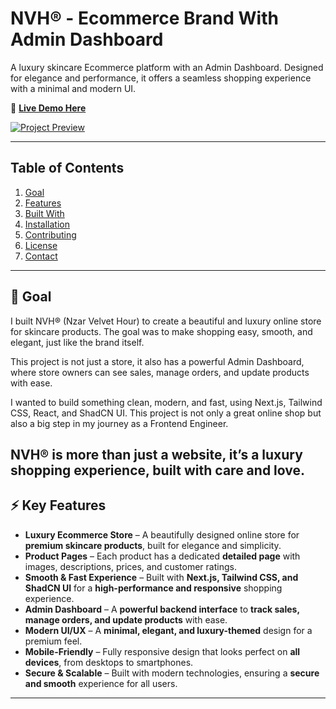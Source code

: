 <a id="readme-top"></a>

# NVH® - Ecommerce Brand With Admin Dashboard

A luxury skincare Ecommerce platform with an Admin Dashboard. Designed for elegance and performance, it offers a seamless shopping experience with a minimal and modern UI.

🚀 **[Live Demo Here](https://nvh.nzar.dev)**

[![Project Preview](/public/cover.png)](https://nvh.nzar.dev)

---

## Table of Contents

  <ol>
    <li><a href="#goal">Goal</a></li>
    <li><a href="#features">Features</a></li>
    <li><a href="#tech">Built With</a></li>
    <li><a href="#installation">Installation</a></li>
    <li><a href="#contributing">Contributing</a></li>
    <li><a href="#license">License</a></li>
    <li><a href="#contact">Contact</a></li>
  </ol>

---

<a id="goal"></a>

## 🎯 Goal

I built NVH® (Nzar Velvet Hour) to create a beautiful and luxury online store for skincare products. The goal was to make shopping easy, smooth, and elegant, just like the brand itself.

This project is not just a store, it also has a powerful Admin Dashboard, where store owners can see sales, manage orders, and update products with ease.

I wanted to build something clean, modern, and fast, using Next.js, Tailwind CSS, React, and ShadCN UI. This project is not only a great online shop but also a big step in my journey as a Frontend Engineer.

## NVH® is more than just a website, it’s a luxury shopping experience, built with care and love.

<a id="features"></a>

## ⚡ Key Features

- **Luxury Ecommerce Store** – A beautifully designed online store for **premium skincare products**, built for elegance and simplicity.
- **Product Pages** – Each product has a dedicated **detailed page** with images, descriptions, prices, and customer ratings.
- **Smooth & Fast Experience** – Built with **Next.js, Tailwind CSS, and ShadCN UI** for a **high-performance and responsive** shopping experience.
- **Admin Dashboard** – A **powerful backend interface** to **track sales, manage orders, and update products** with ease.
- **Modern UI/UX** – A **minimal, elegant, and luxury-themed** design for a premium feel.
- **Mobile-Friendly** – Fully responsive design that looks perfect on **all devices**, from desktops to smartphones.
- **Secure & Scalable** – Built with modern technologies, ensuring a **secure and smooth** experience for all users.

---
